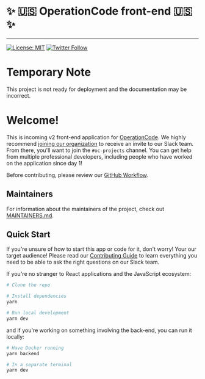 # ✨ :us: OperationCode front-end :us: ✨

---

<!-- [![Build Status](https://travis-ci.org/OperationCode/operationcode_front-end.svg?branch=master)](https://travis-ci.org/OperationCode/operationcode_front-end)
[![PRs Welcome][prs-badge]][prs] -->

[![License: MIT](https://img.shields.io/badge/License-MIT-blue.svg)](https://opensource.org/licenses/MIT)
[![Twitter Follow](https://img.shields.io/twitter/follow/operation_code.svg?style=social&label=Follow&style=social)](https://twitter.com/operation_code)

# Temporary Note

This project is not ready for deployment and the documentation may be incorrect.

# Welcome!

This is incoming v2 front-end application for [OperationCode](https://operationcode.org). We highly recommend [joining our organization](https://operationcode.org/join) to receive an invite to our Slack team. From there, you'll want to join the `#oc-projects` channel. You can get help from multiple professional developers, including people who have worked on the application since day 1!

Before contributing, please review our [GitHub Workflow]().

## Maintainers

For information about the maintainers of the project, check out [MAINTAINERS.md](MAINTAINERS.md).

## Quick Start

If you're unsure of how to start this app or code for it, don't worry! Your our target audience!
Please read our [Contributing Guide](CONTRIBUTING.md) to learn everything you need to be able to ask the right questions on our Slack team.

If you're no stranger to React applications and the JavaScript ecosystem:

```sh
# Clone the repo

# Install dependencies
yarn

# Run local development
yarn dev
```

and if you're working on something involving the back-end, you can run it locally:

```sh
# Have Docker running
yarn backend

# In a separate terminal
yarn dev
```
